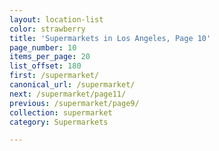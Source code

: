 ```yaml
---
layout: location-list
color: strawberry
title: 'Supermarkets in Los Angeles, Page 10'
page_number: 10
items_per_page: 20
list_offset: 180
first: /supermarket/
canonical_url: /supermarket/
next: /supermarket/page11/
previous: /supermarket/page9/
collection: supermarket
category: Supermarkets

---
```

